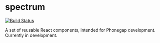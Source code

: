 # spectrum

[![Build Status](https://travis-ci.org/matthewbdaly/spectrum.svg?branch=master)](https://travis-ci.org/matthewbdaly/spectrum)

A set of reusable React components, intended for Phonegap development. Currently in development.
